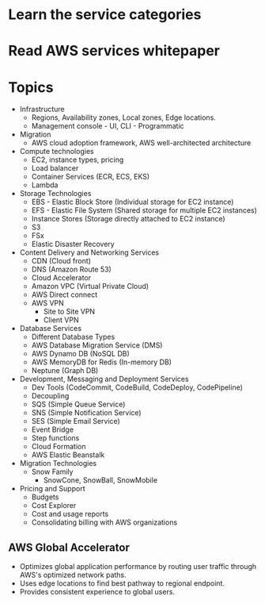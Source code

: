 # Learn the service categories

# Read AWS services whitepaper

# Topics

- Infrastructure
  - Regions, Availability zones, Local zones, Edge locations.
  - Management console - UI, CLI - Programmatic
- Migration
  - AWS cloud adoption framework, AWS well-architected architecture
- Compute technologies
  - EC2, instance types, pricing
  - Load balancer
  - Container Services (ECR, ECS, EKS)
  - Lambda
- Storage Technologies
  - EBS - Elastic Block Store (Individual storage for EC2 instance)
  - EFS - Elastic File System (Shared storage for multiple EC2 instances)
  - Instance Stores (Storage directly attached to EC2 instance)
  - S3
  - FSx
  - Elastic Disaster Recovery
- Content Delivery and Networking Services
  - CDN (Cloud front)
  - DNS (Amazon Route 53)
  - Cloud Accelerator
  - Amazon VPC (Virtual Private Cloud)
  - AWS Direct connect
  - AWS VPN
    - Site to Site VPN
    - Client VPN
- Database Services
  - Different Database Types
  - AWS Database Migration Service (DMS)
  - AWS Dynamo DB (NoSQL DB)
  - AWS MemoryDB for Redis (In-memory DB)
  - Neptune (Graph DB)
- Development, Messaging and Deployment Services
  - Dev Tools (CodeCommit, CodeBuild, CodeDeploy, CodePipeline)
  - Decoupling
  - SQS (Simple Queue Service)
  - SNS (Simple Notification Service)
  - SES (Simple Email Service)
  - Event Bridge
  - Step functions
  - Cloud Formation
  - AWS Elastic Beanstalk
- Migration Technologies
  - Snow Family
    - SnowCone, SnowBall, SnowMobile
- Pricing and Support
  - Budgets
  - Cost Explorer
  - Cost and usage reports
  - Consolidating billing with AWS organizations

## AWS Global Accelerator

- Optimizes global application performance by routing user traffic through AWS's optimized network paths.
- Uses edge locations to find best pathway to regional endpoint.
- Provides consistent experience to global users.

